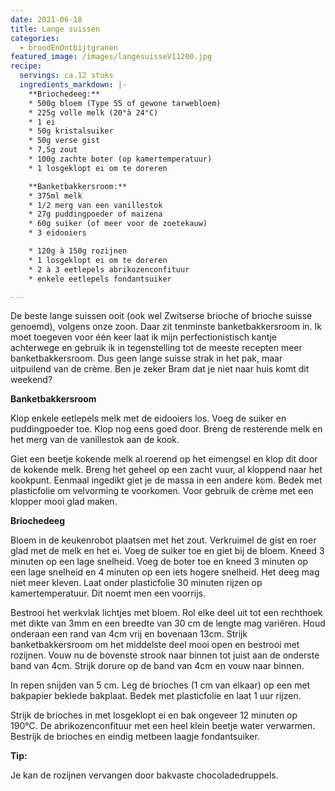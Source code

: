 ```yaml
---
date: 2021-06-18
title: Lange suissen
categories:
  - broodEnOntbijtgranen
featured_image: /images/langesuisseV11200.jpg
recipe:
  servings: ca.12 stuks
  ingredients_markdown: |-
    **Briochedeeg:**
    * 500g bloem (Type 55 of gewone tarwebloem)    * 225g volle melk (20°à 24°C)    * 1 ei    * 50g kristalsuiker    * 50g verse gist    * 7,5g zout    * 100g zachte boter (op kamertemperatuur)    * 1 losgeklopt ei om te doreren

    **Banketbakkersroom:**
    * 375ml melk
    * 1/2 merg van een vanillestok
    * 27g puddingpoeder of maizena
    * 60g suiker (of meer voor de zoetekauw)
    * 3 eidooiers 
    * 120g à 150g rozijnen    * 1 losgeklopt ei om te doreren
    * 2 à 3 eetlepels abrikozenconfituur
    * enkele eetlepels fondantsuiker

---
```

De beste lange suissen ooit (ook wel Zwitserse brioche of brioche suisse genoemd), volgens onze zoon. Daar zit tenminste banketbakkersroom in.
Ik moet toegeven voor één keer laat ik mijn perfectionistisch kantje achterwege en gebruik ik in tegenstelling tot de meeste recepten meer banketbakkersroom.
Dus geen lange suisse strak in het pak, maar uitpuilend van de crème.
Ben je zeker Bram dat je niet naar huis komt dit weekend?





<!--more-->

**Banketbakkersroom**

Klop enkele eetlepels melk met de eidooiers los. Voeg de suiker en puddingpoeder toe. Klop nog eens goed door.
Breng de resterende melk en het merg van de vanillestok aan de kook.

Giet een beetje kokende melk al roerend op het eimengsel en klop dit door de kokende melk. Breng het geheel op een zacht vuur, al kloppend naar het kookpunt.
Eenmaal ingedikt giet je de massa in een andere kom.
Bedek met plasticfolie om velvorming te voorkomen.
Voor gebruik de crème met een klopper mooi glad maken.


**Briochedeeg**

Bloem in de keukenrobot plaatsen met het zout. Verkruimel de gist en roer glad met de melk en het ei. Voeg de suiker toe en giet bij de bloem.Kneed 3 minuten op een lage snelheid.Voeg de boter toe en kneed 3 minuten op een lage snelheid en 4 minuten op een iets hogere snelheid. Het deeg mag niet meer kleven.Laat onder plasticfolie 30 minuten rijzen op kamertemperatuur. Dit noemt men een voorrijs.

Bestrooi het werkvlak lichtjes met bloem.
Rol elke deel uit tot een rechthoek met dikte van 3mm en een breedte van 30 cm de lengte mag variëren.
Houd onderaan een rand van 4cm vrij en bovenaan 13cm.
Strijk banketbakkersroom om het middelste deel mooi open en bestrooi met rozijnen.
Vouw nu de bovenste strook naar binnen tot juist aan de onderste band van 4cm.
Strijk dorure op de band van 4cm en vouw naar binnen.

In repen snijden van 5 cm.
Leg de brioches (1 cm van elkaar) op een met bakpapier beklede bakplaat.
Bedek met plasticfolie en laat 1 uur rijzen.


Strijk de brioches in met losgeklopt ei en bak ongeveer 12 minuten op 190°C.
De abrikozenconfituur met een heel klein beetje water verwarmen.
Bestrijk de brioches en eindig metbeen laagje fondantsuiker.


<b>Tip: </b>

Je kan de rozijnen vervangen door bakvaste chocoladedruppels.








